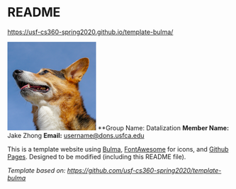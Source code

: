 # README

<https://usf-cs360-spring2020.github.io/template-bulma/>

![Profile Image](profile.png)
**Group Name: Datalization
**Member Name:** Jake Zhong 
**Email:** <username@dons.usfca.edu>

This is a template website using [Bulma](https://bulma.io/), [FontAwesome](https://origin.fontawesome.com/) for icons, and [Github Pages](). Designed to be modified (including this README file).

*Template based on: <https://github.com/usf-cs360-spring2020/template-bulma>*
